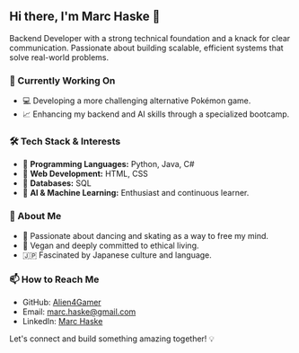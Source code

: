 
## Hi there, I'm Marc Haske 👋  
Backend Developer with a strong technical foundation and a knack for clear communication. Passionate about building scalable, efficient systems that solve real-world problems.

### 🔧 Currently Working On
- 💻 Developing a more challenging alternative Pokémon game.
- 📈 Enhancing my backend and AI skills through a specialized bootcamp.

### 🛠️ Tech Stack & Interests
- 🔹 **Programming Languages:** Python, Java, C#
- 🔹 **Web Development:** HTML, CSS
- 🔹 **Databases:** SQL
- 🔹 **AI & Machine Learning:** Enthusiast and continuous learner.

### 🚀 About Me
- 🕺 Passionate about dancing and skating as a way to free my mind.
- 🍣 Vegan and deeply committed to ethical living.
- 🇯🇵 Fascinated by Japanese culture and language.

### 📫 How to Reach Me
- GitHub: [Alien4Gamer](https://github.com/Alien4Gamer)
- Email: [marc.haske@gmail.com](mailto:marc.haske@gmail.com)
- LinkedIn: [Marc Haske](https://www.linkedin.com/in/marc-haske)

Let's connect and build something amazing together! 💡
